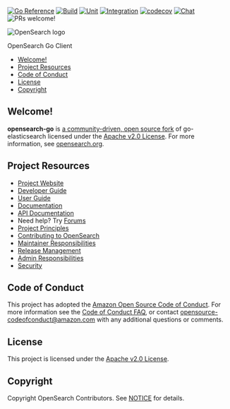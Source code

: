 [![Go Reference](https://pkg.go.dev/badge/github.com/opensearch-project/opensearch-go.svg)](https://pkg.go.dev/github.com/alphastrikelabs/opensearch-go/v2)
[![Build](https://github.com/alphastrikelabs/opensearch-go/actions/workflows/lint.yml/badge.svg)](https://github.com/alphastrikelabs/opensearch-go/actions/workflows/lint.yml)
[![Unit](https://github.com/alphastrikelabs/opensearch-go/actions/workflows/test-unit.yml/badge.svg)](https://github.com/alphastrikelabs/opensearch-go/actions/workflows/test-unit.yml)
[![Integration](https://github.com/alphastrikelabs/opensearch-go/actions/workflows/test-integration.yml/badge.svg)](https://github.com/alphastrikelabs/opensearch-go/actions/workflows/test-integration.yml)
[![codecov](https://codecov.io/gh/opensearch-project/opensearch-go/branch/main/graph/badge.svg?token=MI9g3KYHVx)](https://codecov.io/gh/opensearch-project/opensearch-go)
[![Chat](https://img.shields.io/badge/chat-on%20forums-blue)](https://discuss.opendistrocommunity.dev/c/clients/)
![PRs welcome!](https://img.shields.io/badge/PRs-welcome!-success)

![OpenSearch logo](OpenSearch.svg)

OpenSearch Go Client

- [Welcome!](#welcome)
- [Project Resources](#project-resources)
- [Code of Conduct](#code-of-conduct)
- [License](#license)
- [Copyright](#copyright)

## Welcome!

**opensearch-go** is [a community-driven, open source fork](https://aws.amazon.com/blogs/opensource/introducing-opensearch/) of go-elasticsearch licensed under the [Apache v2.0 License](LICENSE.txt). For more information, see [opensearch.org](https://opensearch.org/).

## Project Resources

* [Project Website](https://opensearch.org/)
* [Developer Guide](DEVELOPER_GUIDE.md)
* [User Guide](USER_GUIDE.md)
* [Documentation](https://opensearch.org/docs/latest/clients/go/)
* [API Documentation](https://pkg.go.dev/github.com/alphastrikelabs/opensearch-go/v2)
* Need help? Try [Forums](https://discuss.opendistrocommunity.dev/c/clients/)
* [Project Principles](https://opensearch.org/#principles)
* [Contributing to OpenSearch](CONTRIBUTING.md)
* [Maintainer Responsibilities](MAINTAINERS.md)
* [Release Management](RELEASING.md)
* [Admin Responsibilities](ADMINS.md)
* [Security](SECURITY.md)

## Code of Conduct

This project has adopted the [Amazon Open Source Code of Conduct](CODE_OF_CONDUCT.md). For more information see the [Code of Conduct FAQ](https://aws.github.io/code-of-conduct-faq), or contact [opensource-codeofconduct@amazon.com](mailto:opensource-codeofconduct@amazon.com) with any additional questions or comments.

## License

This project is licensed under the [Apache v2.0 License](LICENSE.txt).

## Copyright

Copyright OpenSearch Contributors. See [NOTICE](NOTICE.txt) for details.
